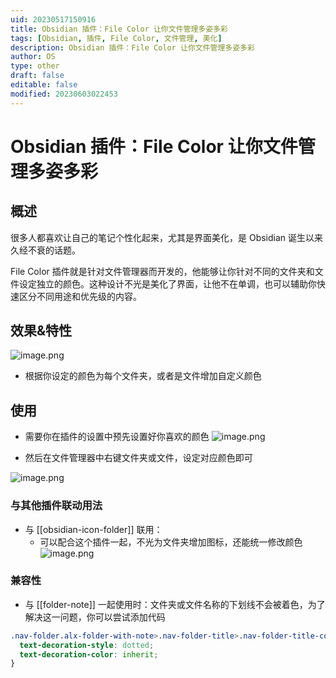 ```yaml
---
uid: 20230517150916
title: Obsidian 插件：File Color 让你文件管理多姿多彩
tags: [Obsidian, 插件, File Color, 文件管理, 美化]
description: Obsidian 插件：File Color 让你文件管理多姿多彩
author: OS
type: other
draft: false
editable: false
modified: 20230603022453
---
```


# Obsidian 插件：File Color 让你文件管理多姿多彩

## 概述

很多人都喜欢让自己的笔记个性化起来，尤其是界面美化，是 Obsidian 诞生以来久经不衰的话题。

File Color 插件就是针对文件管理器而开发的，他能够让你针对不同的文件夹和文件设定独立的颜色。这种设计不光是美化了界面，让他不在单调，也可以辅助你快速区分不同用途和优先级的内容。

## 效果&特性

![image.png](https://cdn.pkmer.cn/images/20230517151054.png!pkmer)

- 根据你设定的颜色为每个文件夹，或者是文件增加自定义颜色

## 使用

- 需要你在插件的设置中预先设置好你喜欢的颜色
![image.png](https://cdn.pkmer.cn/images/20230517151636.png!pkmer)

- 然后在文件管理器中右键文件夹或文件，设定对应颜色即可

![image.png](https://cdn.pkmer.cn/images/20230517150917.png!pkmer)

### 与其他插件联动用法

- 与 [[obsidian-icon-folder]] 联用：
	- 可以配合这个插件一起，不光为文件夹增加图标，还能统一修改颜色
![image.png](https://cdn.pkmer.cn/images/20230517151930.png!pkmer)

### 兼容性

- 与 [[folder-note]] 一起使用时：文件夹或文件名称的下划线不会被着色，为了解决这一问题，你可以尝试添加代码

```CSS
.nav-folder.alx-folder-with-note>.nav-folder-title>.nav-folder-title-content {
  text-decoration-style: dotted;
  text-decoration-color: inherit;
}
```